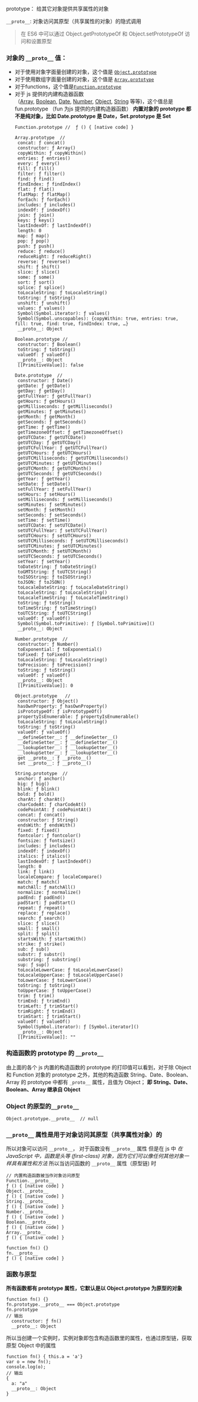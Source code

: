 prototype： 给其它对象提供共享属性的对象

`__proto__`: 对象访问其原型（共享属性的对象）的隐式调用
> 在 ES6 中可以通过 Object.getPrototypeOf 和 Object.setPrototypeOf 访问和设置原型

### 对象的 `__proto__` 值：
  - 对于使用对象字面量创建的对象，这个值是 [`Object.prototype`](https://developer.mozilla.org/zh-CN/docs/Web/JavaScript/Reference/Global_Objects/Object/prototype)
- 对于使用数组字面量创建的对象，这个值是 [`Array.prototype`](https://developer.mozilla.org/zh-CN/docs/Web/JavaScript/Reference/Global_Objects/Array/prototype)
- 对于functions，这个值是[`Function.prototype`](https://developer.mozilla.org/zh-CN/docs/Web/JavaScript/Reference/Global_Objects/Function/prototype)
- 对于 js 提供的内建构造器函数（[Array](https://developer.mozilla.org/zh-CN/docs/Web/JavaScript/Reference/Array), [Boolean](https://developer.mozilla.org/zh-CN/docs/Web/JavaScript/Reference/Boolean), [Date](https://developer.mozilla.org/zh-CN/docs/Web/JavaScript/Reference/Date), [Number](https://developer.mozilla.org/zh-CN/docs/Web/JavaScript/Reference/Global_Objects/Number), [Object](https://developer.mozilla.org/zh-CN/docs/Web/JavaScript/Reference/Global_Objects/Object), [String](https://developer.mozilla.org/zh-CN/docs/Web/JavaScript/Reference/String) 等等)，这个值总是 fun.prototype （fun 为js 提供的内建构造器函数） **内置对象的 prototype 都不是纯对象，比如 Date.prototype 是 Date，Set.prototype 是 Set**
   ```
  Function.prototype //  ƒ () { [native code] }

  Array.prototype  // 
    concat: ƒ concat()
    constructor: ƒ Array()
    copyWithin: ƒ copyWithin()
    entries: ƒ entries()
    every: ƒ every()
    fill: ƒ fill()
    filter: ƒ filter()
    find: ƒ find()
    findIndex: ƒ findIndex()
    flat: ƒ flat()
    flatMap: ƒ flatMap()
    forEach: ƒ forEach()
    includes: ƒ includes()
    indexOf: ƒ indexOf()
    join: ƒ join()
    keys: ƒ keys()
    lastIndexOf: ƒ lastIndexOf()
    length: 0
    map: ƒ map()
    pop: ƒ pop()
    push: ƒ push()
    reduce: ƒ reduce()
    reduceRight: ƒ reduceRight()
    reverse: ƒ reverse()
    shift: ƒ shift()
    slice: ƒ slice()
    some: ƒ some()
    sort: ƒ sort()
    splice: ƒ splice()
    toLocaleString: ƒ toLocaleString()
    toString: ƒ toString()
    unshift: ƒ unshift()
    values: ƒ values()
    Symbol(Symbol.iterator): ƒ values()
    Symbol(Symbol.unscopables): {copyWithin: true, entries: true, fill: true, find: true, findIndex: true, …}
    __proto__: Object

  Boolean.prototype //
    constructor: ƒ Boolean()
    toString: ƒ toString()
    valueOf: ƒ valueOf()
    __proto__: Object
    [[PrimitiveValue]]: false

  Date.prototype  //
    constructor: ƒ Date()
    getDate: ƒ getDate()
    getDay: ƒ getDay()
    getFullYear: ƒ getFullYear()
    getHours: ƒ getHours()
    getMilliseconds: ƒ getMilliseconds()
    getMinutes: ƒ getMinutes()
    getMonth: ƒ getMonth()
    getSeconds: ƒ getSeconds()
    getTime: ƒ getTime()
    getTimezoneOffset: ƒ getTimezoneOffset()
    getUTCDate: ƒ getUTCDate()
    getUTCDay: ƒ getUTCDay()
    getUTCFullYear: ƒ getUTCFullYear()
    getUTCHours: ƒ getUTCHours()
    getUTCMilliseconds: ƒ getUTCMilliseconds()
    getUTCMinutes: ƒ getUTCMinutes()
    getUTCMonth: ƒ getUTCMonth()
    getUTCSeconds: ƒ getUTCSeconds()
    getYear: ƒ getYear()
    setDate: ƒ setDate()
    setFullYear: ƒ setFullYear()
    setHours: ƒ setHours()
    setMilliseconds: ƒ setMilliseconds()
    setMinutes: ƒ setMinutes()
    setMonth: ƒ setMonth()
    setSeconds: ƒ setSeconds()
    setTime: ƒ setTime()
    setUTCDate: ƒ setUTCDate()
    setUTCFullYear: ƒ setUTCFullYear()
    setUTCHours: ƒ setUTCHours()
    setUTCMilliseconds: ƒ setUTCMilliseconds()
    setUTCMinutes: ƒ setUTCMinutes()
    setUTCMonth: ƒ setUTCMonth()
    setUTCSeconds: ƒ setUTCSeconds()
    setYear: ƒ setYear()
    toDateString: ƒ toDateString()
    toGMTString: ƒ toUTCString()
    toISOString: ƒ toISOString()
    toJSON: ƒ toJSON()
    toLocaleDateString: ƒ toLocaleDateString()
    toLocaleString: ƒ toLocaleString()
    toLocaleTimeString: ƒ toLocaleTimeString()
    toString: ƒ toString()
    toTimeString: ƒ toTimeString()
    toUTCString: ƒ toUTCString()
    valueOf: ƒ valueOf()
    Symbol(Symbol.toPrimitive): ƒ [Symbol.toPrimitive]()
    __proto__: Object

  Number.prototype  //
    constructor: ƒ Number()
    toExponential: ƒ toExponential()
    toFixed: ƒ toFixed()
    toLocaleString: ƒ toLocaleString()
    toPrecision: ƒ toPrecision()
    toString: ƒ toString()
    valueOf: ƒ valueOf()
    __proto__: Object
    [[PrimitiveValue]]: 0

  Object.prototype   // 
    constructor: ƒ Object()
    hasOwnProperty: ƒ hasOwnProperty()
    isPrototypeOf: ƒ isPrototypeOf()
    propertyIsEnumerable: ƒ propertyIsEnumerable()
    toLocaleString: ƒ toLocaleString()
    toString: ƒ toString()
    valueOf: ƒ valueOf()
    __defineGetter__: ƒ __defineGetter__()
    __defineSetter__: ƒ __defineSetter__()
    __lookupGetter__: ƒ __lookupGetter__()
    __lookupSetter__: ƒ __lookupSetter__()
    get __proto__: ƒ __proto__()
    set __proto__: ƒ __proto__()

  String.prototype  //  
    anchor: ƒ anchor()
    big: ƒ big()
    blink: ƒ blink()
    bold: ƒ bold()
    charAt: ƒ charAt()
    charCodeAt: ƒ charCodeAt()
    codePointAt: ƒ codePointAt()
    concat: ƒ concat()
    constructor: ƒ String()
    endsWith: ƒ endsWith()
    fixed: ƒ fixed()
    fontcolor: ƒ fontcolor()
    fontsize: ƒ fontsize()
    includes: ƒ includes()
    indexOf: ƒ indexOf()
    italics: ƒ italics()
    lastIndexOf: ƒ lastIndexOf()
    length: 0
    link: ƒ link()
    localeCompare: ƒ localeCompare()
    match: ƒ match()
    matchAll: ƒ matchAll()
    normalize: ƒ normalize()
    padEnd: ƒ padEnd()
    padStart: ƒ padStart()
    repeat: ƒ repeat()
    replace: ƒ replace()
    search: ƒ search()
    slice: ƒ slice()
    small: ƒ small()
    split: ƒ split()
    startsWith: ƒ startsWith()
    strike: ƒ strike()
    sub: ƒ sub()
    substr: ƒ substr()
    substring: ƒ substring()
    sup: ƒ sup()
    toLocaleLowerCase: ƒ toLocaleLowerCase()
    toLocaleUpperCase: ƒ toLocaleUpperCase()
    toLowerCase: ƒ toLowerCase()
    toString: ƒ toString()
    toUpperCase: ƒ toUpperCase()
    trim: ƒ trim()
    trimEnd: ƒ trimEnd()
    trimLeft: ƒ trimStart()
    trimRight: ƒ trimEnd()
    trimStart: ƒ trimStart()
    valueOf: ƒ valueOf()
    Symbol(Symbol.iterator): ƒ [Symbol.iterator]()
    __proto__: Object
    [[PrimitiveValue]]: ""
  ```

### 构造函数的 prototype 的 `__proto__`
由上面的各个 js 内置的构造函数的 prototype 的打印值可以看到，对于除 Object 和 Function 对象的 prototype 之外，其他的构造函数 String、Date、Boolean、Array 的 prototype 中都有 `_proto__` 属性，且值为 Object；
**即 String、Date、Boolean、Array 继承自 Object**

### Object 的原型的`__proto__`
`Object.prototype.__proto__  // null`

### `__proto__` 属性是用于对象访问其原型（共享属性对象）的
所以对象可以访问 `__proto__`， 对于函数没有 `__proto__` 属性
但是在 js 中 *在 JavaScript 中，函数是头等 (first-class) 对象，因为它们可以像任何其他对象一样具有属性和方法*
所以当访问函数的 `__proto__` 属性（原型链) 时
```
// 内置构造函数被当作对象访问原型
Function.__proto__
ƒ () { [native code] }
Object.__proto__
ƒ () { [native code] }
String.__proto__
ƒ () { [native code] }
Number.__proto__
ƒ () { [native code] }
Boolean.__proto__
ƒ () { [native code] }
Array.__proto__
ƒ () { [native code] }

function fn() {}
fn.__proto__
ƒ () { [native code] }
```

### 函数与原型
**所有函数都有 prototype 属性，它默认是以 Object.prototype 为原型的对象**
```
function fn() {}
fn.prototype.__proto__ === Object.prototype
fn.prototype 
// 输出
  constructor: ƒ fn()
  __proto__: Object
```
所以当创建一个实例时，实例对象即包含构造函数里的属性，也通过原型链，获取原型 Object 中的属性
```
function fn() { this.a = 'a'}
var o = new fn();
console.log(o);
// 输出
{
  a: "a"
  __proto__: Object
}
```
